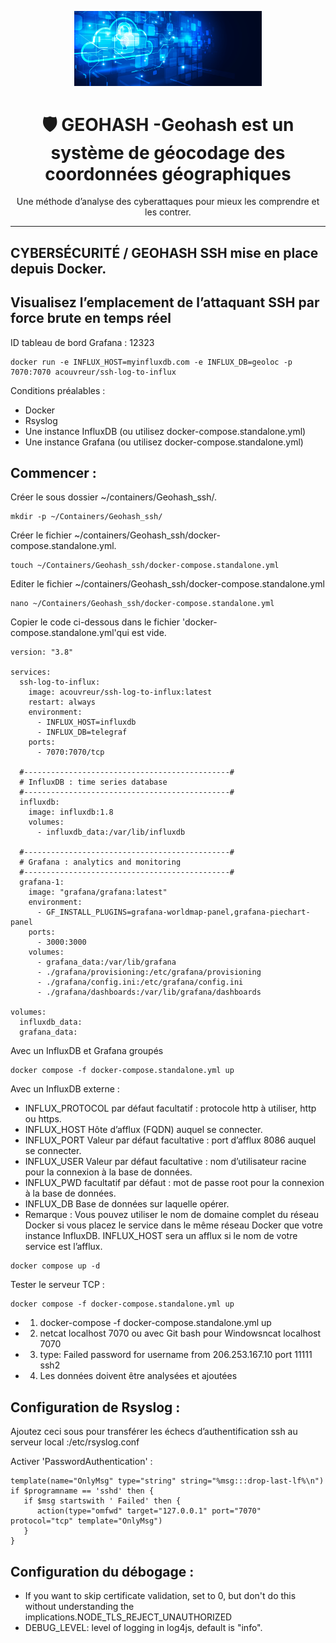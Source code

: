 <p align="center">
  <img src="./images/Cloud-et-securite.png" alt="Cyber Kill Chain" width="300">
</p>

<h1 align="center">🛡️ GEOHASH -Geohash est un système de géocodage des coordonnées géographiques</h1>

<p align="center">
  Une méthode d’analyse des cyberattaques pour mieux les comprendre et les contrer.
</p>

---

## CYBERSÉCURITÉ / GEOHASH SSH mise en place depuis Docker.

## Visualisez l’emplacement de l’attaquant SSH par force brute en temps réel

ID tableau de bord Grafana : 12323
```
docker run -e INFLUX_HOST=myinfluxdb.com -e INFLUX_DB=geoloc -p 7070:7070 acouvreur/ssh-log-to-influx
```
Conditions préalables :

- Docker
- Rsyslog
- Une instance InfluxDB (ou utilisez docker-compose.standalone.yml)
- Une instance Grafana (ou utilisez docker-compose.standalone.yml)

## Commencer :
Créer le sous dossier ~/containers/Geohash_ssh/.
```
mkdir -p ~/Containers/Geohash_ssh/
```
Créer le fichier ~/containers/Geohash_ssh/docker-compose.standalone.yml.
```
touch ~/Containers/Geohash_ssh/docker-compose.standalone.yml
```
Editer le fichier ~/containers/Geohash_ssh/docker-compose.standalone.yml
```
nano ~/Containers/Geohash_ssh/docker-compose.standalone.yml
```
Copier le code ci-dessous dans le fichier 'docker-compose.standalone.yml'qui est vide.
```
version: "3.8"

services:
  ssh-log-to-influx:
    image: acouvreur/ssh-log-to-influx:latest
    restart: always
    environment:
      - INFLUX_HOST=influxdb
      - INFLUX_DB=telegraf
    ports:
      - 7070:7070/tcp

  #----------------------------------------------#
  # InfluxDB : time series database
  #----------------------------------------------#
  influxdb:
    image: influxdb:1.8
    volumes:
      - influxdb_data:/var/lib/influxdb

  #----------------------------------------------#
  # Grafana : analytics and monitoring
  #----------------------------------------------#
  grafana-1:
    image: "grafana/grafana:latest"
    environment:
      - GF_INSTALL_PLUGINS=grafana-worldmap-panel,grafana-piechart-panel
    ports:
      - 3000:3000
    volumes:
      - grafana_data:/var/lib/grafana
      - ./grafana/provisioning:/etc/grafana/provisioning
      - ./grafana/config.ini:/etc/grafana/config.ini
      - ./grafana/dashboards:/var/lib/grafana/dashboards

volumes:
  influxdb_data:
  grafana_data:
```
Avec un InfluxDB et Grafana groupés
```
docker compose -f docker-compose.standalone.yml up
```
Avec un InfluxDB externe :

- INFLUX_PROTOCOL par défaut facultatif : protocole http à utiliser, http ou https.
- INFLUX_HOST Hôte d’afflux (FQDN) auquel se connecter.
- INFLUX_PORT Valeur par défaut facultative : port d’afflux 8086 auquel se connecter.
- INFLUX_USER Valeur par défaut facultative : nom d’utilisateur racine pour la connexion à la base de données.
- INFLUX_PWD facultatif par défaut : mot de passe root pour la connexion à la base de données.
- INFLUX_DB Base de données sur laquelle opérer.
- Remarque : Vous pouvez utiliser le nom de domaine complet du réseau Docker si vous placez le service dans le même réseau Docker que votre instance InfluxDB. INFLUX_HOST sera un afflux si le nom de votre service est l’afflux.

```
docker compose up -d
```
Tester le serveur TCP :
```
docker compose -f docker-compose.standalone.yml up
```

- 1) docker-compose -f docker-compose.standalone.yml up
- 2) netcat localhost 7070 ou avec Git bash pour Windowsncat localhost 7070
- 3) type: Failed password for username from 206.253.167.10 port 11111 ssh2
- 4) Les données doivent être analysées et ajoutées

## Configuration de Rsyslog :

Ajoutez ceci sous pour transférer les échecs d’authentification ssh au serveur local :/etc/rsyslog.conf

Activer 'PasswordAuthentication' :

```
template(name="OnlyMsg" type="string" string="%msg:::drop-last-lf%\n")
if $programname == 'sshd' then {
   if $msg startswith ' Failed' then {
      action(type="omfwd" target="127.0.0.1" port="7070" protocol="tcp" template="OnlyMsg")
   }
}
```
## Configuration du débogage :

- If you want to skip certificate validation, set to 0, but don't do this without understanding the implications.NODE_TLS_REJECT_UNAUTHORIZED
- DEBUG_LEVEL: level of logging in log4js, default is "info".
